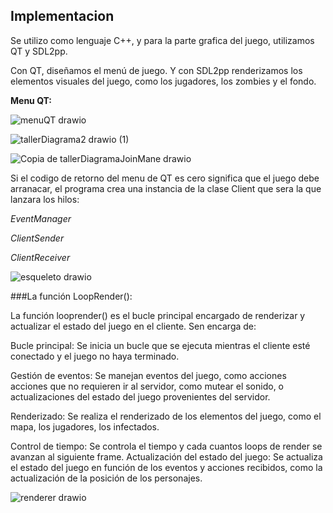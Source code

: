 ## Implementacion

Se utilizo como lenguaje C++, y para la parte grafica del juego, utilizamos QT y SDL2pp.

Con QT, diseñamos el menú de juego. Y con SDL2pp renderizamos los elementos visuales del juego, como los jugadores, los zombies y el fondo.

**Menu QT:**

![menuQT drawio](https://github.com/Left4DeadTaller1/Left4Dead/assets/83927746/1c408d65-3534-4b87-adc4-c4c0f8aee069)


![tallerDiagrama2 drawio (1)](https://github.com/Left4DeadTaller1/Left4Dead/assets/83927746/f50e9fe6-539f-4bb8-9fd5-7e1a4c47a9dd)


![Copia de tallerDiagramaJoinMane drawio](https://github.com/Left4DeadTaller1/Left4Dead/assets/83927746/62a0a16d-ab4a-405e-8e26-570af0e94d87)

Si el codigo de retorno del menu de QT es cero significa que el juego debe arranacar, el programa crea una instancia de la clase Client que sera la que lanzara los hilos:

*EventManager*

*ClientSender*

*ClientReceiver*

![esqueleto drawio](https://github.com/Left4DeadTaller1/Left4Dead/assets/83927746/55d3a2cb-e63b-4f5a-9155-58f05bb4e418)

###La función LoopRender():

La función looprender() es el bucle principal encargado de renderizar y actualizar el estado del juego en el cliente. Sen encarga de:

Bucle principal: Se inicia un bucle que se ejecuta mientras el cliente esté conectado y el juego no haya terminado.

Gestión de eventos: Se manejan eventos del juego, como acciones acciones que no requieren ir al servidor, como mutear el sonido, o actualizaciones del estado del juego provenientes del servidor.

Renderizado: Se realiza el renderizado de los elementos del juego, como el mapa, los jugadores, los infectados.

Control de tiempo: Se controla el tiempo y cada cuantos loops de render se avanzan al siguiente frame.
Actualización del estado del juego: Se actualiza el estado del juego en función de los eventos y acciones recibidos, como la actualización de la posición de los personajes.

![renderer drawio](https://github.com/Left4DeadTaller1/Left4Dead/assets/83927746/de5b4f7e-1c46-4267-9b5e-af7af0af4841)

